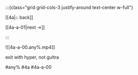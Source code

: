 :::{class="grid grid-cols-3 justify-around text-center w-full"}
<span/>

[[4a|⌂ back]]

[[4a-a-01|next →]]

:::

![[4a-a-00.any%.mp4]]

exit with hyper, not gultra

#any% #4a #4a-a-00
